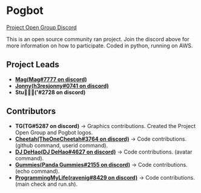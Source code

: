 # Pogbot
<p align="left">  
<a href="https://discord.gg/zRHZymwxfY">Project Open Group Discord</a>
</p>

This is an open source community ran project. Join the discord above for more information on how to participate. Coded in python, running on AWS.

## Project Leads

* **[Mag(Mag#7777 on discord)](https://github.com/mag-nif-i-cent)**
* **[Jonny(h3resjonny#0741 on discord)](https://github.com/JDMDevelopment)**
* **Stu(ٰٰٰ'#2728 on discord)**

## Contributors
* **TG(TG#5287 on discord)** -> Graphics contributions. Created the Project Open Group and Pogbot logos.
* **[Cheetah(TheOneCheetah#3764 on discord)](https://github.com/TheOneCheetah)** -> Code contributions. (github command, userid command).
* **[DJ DeHao(DJ DeHao#4627 on discord)](https://github.com/DJ-DeHao)** -> Code contributions. (avatar command).
* **[Gummies(Panda Gummies#2155 on discord)](https://github.com/Gummies351)** -> Code contributions. (echo command).
* **[ProgrammingMyLife(ravenig#8429 on discord)](https://github.com/ProgrammingMyLife)** -> Code contributions. (main check and run.sh).
